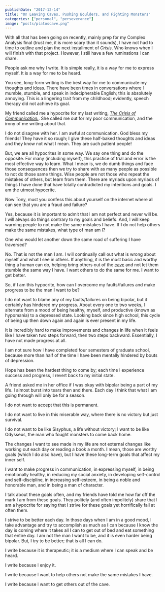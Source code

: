 ```yaml
---
publishDate: "2017-12-14"
title: "On Leaving Caves, Pushing Boulders, and Fighting Monsters"
categories: ["personal", "perseverance"]
image: "posts/platoscave.png"
---
```


With all that has been going on recently, mainly prep for my Complex Analysis final (trust me, it is more scary than it sounds), I have not had to time to outline and plan the next installment of <em>Crisis</em>. Who knows when I will finish with that project. However, I still have a few ruminations I can share.

People ask me why I write. It is simple really, it is a way for me to express myself. It is a way for me to be heard.

You see, long-form writing is the best way for me to communicate my thoughts and ideas. There have been times in conversations where I mumble, stumble, and speak in indecipherable English; this is absolutely annoying. This is a lingering trait from my childhood; evidently, speech therapy did not achieve its goal.

My friend called me a hypocrite for my last writing, <a href="http://theoraclenetwork.com/2017/12/07/the-crisis-of-communication/"><em>The Crisis of Communication.</em></a>. She called me out for my poor communication, and the irony of me writing about that.

I do not disagree with her. I am awful at communication. God bless my friends! They have it so rough; I give these half-baked thoughts and ideas and they know not what I mean. They are such patient people!

But, we are all hypocrites in some way. We say one thing and do the opposite. For many (including myself), this practice of trial and error is the most effective way to learn. What I mean is, we do dumb things and face those consequences then we try to share with as many people as possible to not do those same things. Wise people are not those who repeat the mistakes of others, but learn from them. There are myriads upon myriads of things I have done that have totally contradicted my intentions and goals. I am the utmost hypocrite.

Now Tony, must you confess this about yourself on the internet where all can see that you are a fraud and failure?

Yes, because it is important to admit that I am not perfect and never will be. I will always do things contrary to my goals and beliefs. And, I will keep warning people to not make the same mistakes I have. If I do not help others make the same mistakes, what type of man am I?

One who would let another down the same road of suffering I have traversed?

No. That is not the man I am. I will continually call out what is wrong about myself and what I see in others. If anything, it is the most basic and worthy thing a human can do, helping bring others out of the <a href="https://en.wikipedia.org/wiki/Allegory_of_the_Cave">cave</a> and not let them stumble the same way I have. I want others to do the same for me. I want to get better.

So, if I am this hypocrite, how can I overcome my faults/failures and make progress to be the man I want to be?

I do not want to blame any of my faults/failures on being bipolar, but it certainly has hindered my progress. About every one to two weeks, I alternate from a mood of being healthy, myself, and productive (known as hypomania) to a depressed state. Looking back since high school, this cycle of being up then down again and again is ever present in my life.

It is incredibly hard to make improvements and changes in life when it feels like I have taken two steps forward, then two steps backward. Essentially, I have not made progress at all.

I am not sure how I have completed four semesters of graduate school, because more than half of the time I have been mentally hindered by bouts of depression.

Hope has been the hardest thing to come by; each time I experience success and progress, I revert back to my initial state.

A friend asked me in her office if I was okay with bipolar being a part of my life. I almost burst into tears then and there. Each day I think that what I am going through will only be for a season.

I do not want to accept that this is permanent.

I do not want to live in this miserable way, where there is no victory but just survival.

I do not want to be like Sisyphus, a life without victory; I want to be like Odysseus, the man who fought monsters to come back home.

The changes I want to see made in my life are not external changes like working out each day or reading a book a month. I mean, those are worthy goals (which I do also have), but I have these long-term goals that affect my inner self.

I want to make progress in communication, in expressing myself, in being emotionally healthy, in reducing my social anxiety, in developing self-control and self-discipline, in increasing self-esteem, in being a noble and honorable man, and in being a man of character.

I talk about these goals often, and my friends have told me how far off the mark I am from these goals. They politely (and often impolitely) share that I am a hypocrite for saying that I strive for these goals yet horrifically fail at often them.

I strive to be better each day. In those days when I am in a good mood, I take advantage and try to accomplish as much as I can because I know the day is coming where it takes all I can to get out of bed and eat something that entire day. I am not the man I want to be, and it is even harder being bipolar. But, I try to be better; that is all I can do.

I write because it is therapeutic; it is a medium where I can speak and be heard.

I write because I enjoy it.

I write because I want to help others not make the same mistakes I have.

I write because I want to get others out of the cave.
